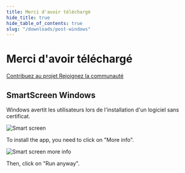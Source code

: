 ```yaml
---
title: Merci d'avoir téléchargé
hide_title: true
hide_table_of_contents: true
slug: "/downloads/post-windows"
---
```


<div className="text-center margin-top--xl">

# Merci d'avoir téléchargé

<div className="row margin-bottom--lg padding--sm flex-center">
<a className="button button--outline button--warning button--lg margin--sm" href="/contributing">
  Contribuez au projet
</a>
<a className="button button--outline button--info button--lg margin--sm" href="https://linwood.dev/matrix">
  Rejoignez la communauté
</a>

</div>

## SmartScreen Windows


Windows avertit les utilisateurs lors de l'installation d'un logiciel sans certificat.

![Smart screen](/img/smart-screen.png)

To install the app, you need to click on "More info".

![Smart screen more info](/img/smart-screen-more-info.png)

Then, click on "Run anyway".

</div>
